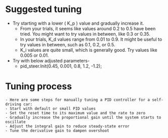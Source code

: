 # Suggested tuning
- Try starting with a lower ( K_p ) value and gradually increase it. 
    - From your trials, it seems like values around 0.2 to 0.5 have been tried. You might want to try values in between, like 0.3 or 0.35.
    - In your trials, K_d values range from 0.01 to 0.9. It might be useful to try values in between, such as 0.1, 0.2, or 0.5.
    - K_i values are quite small, which is generally good. Try values like 0.005 or 0.01.
- Try with below adjusted parameters-
    - pid_steer.Init(0.45, 0.001, 0.8, 1.2, -1.2);


# Tuning process
    - Here are some steps for manually tuning a PID controller for a self-driving car:
    - Start with default or small PID values
    - Set the reset time to its maximum value and the rate to zero
    - Gradually increase the proportional gain until the system starts to oscillate
    - Adjust the integral gain to reduce steady-state error
    - Tune the derivative gain to dampen overshoot 